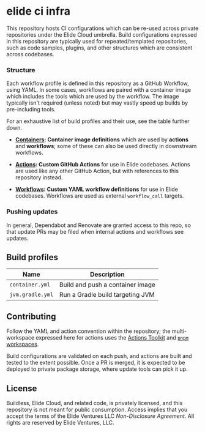 # elide ci infra

This repository hosts CI configurations which can be re-used across private repositories under the Elide Cloud umbrella.
Build configurations expressed in this repository are typically used for repeated/templated repositories, such as code
samples, plugins, and other structures which are consistent across codebases.

### Structure

Each workflow profile is defined in this repository as a GitHub Workflow, using YAML. In some cases, workflows are paired
with a container image which includes the tools which are used by the workflow. The image typically isn't required (unless
noted) but may vastly speed up builds by pre-including tools.

For an exhaustive list of build profiles and their use, see the table further down.

- **[Containers](./containers): Container image definitions** which are used by **actions** and **workflows**; some of
  these can also be used directly in downstream workflows.

- **[Actions](./actions): Custom GitHub Actions** for use in Elide codebases. Actions are used like any other GitHub Action,
  but with references to this repository instead.

- **[Workflows](./.github/workflows/pkg): Custom YAML workflow definitions** for use in Elide codebases. Workflows are used as external
  `workflow_call` targets.

### Pushing updates

In general, Dependabot and Renovate are granted access to this repo, so that update PRs may be filed when internal actions
and workflows see updates.

## Build profiles

| Name             | Description                      |
| ---------------- | -------------------------------- |
| `container.yml`  | Build and push a container image |
| `jvm.gradle.yml` | Run a Gradle build targeting JVM |

## Contributing

Follow the YAML and action convention within the repository; the multi-workspace expressed here for actions uses the
[Actions Toolkit](https://github.com/actions/toolkit) and [`pnpm`](https://pnpm.io/) [workspaces](https://pnpm.io/workspaces).

Build configurations are validated on each push, and actions are built and tested to the extent possible. Once a PR is merged,
it is expected to be deployed to private package storage, where update tools can pick it up.

## License

Buildless, Elide Cloud, and related code, is privately licensed, and this repository is not meant for public consumption.
Access implies that you accept the terms of the Elide Ventures LLC _Non-Disclosure Agreement_. All rights are reserved by
Elide Ventures, LLC.
